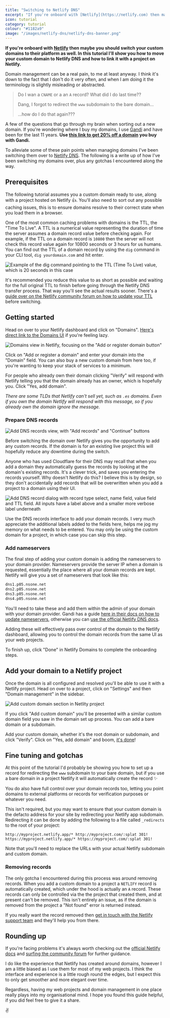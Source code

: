 ```yaml
---
title: "Switching to Netlify DNS"
excerpt: "If you're onboard with [Netlify](https://netlify.com) then maybe you should switch your custom domains to their platform as well. In this tutorial I'll show you how to move your custom domain to Netlify DNS and how to link it with a project on Netlify."
icon: tutorial
category: tutorial
colour: "#1182a9"
image: "/images/netlify-dns/netlify-dns-banner.png"
---
```


**If you're onboard with [Netlify](https://netlify.com) then maybe you should switch your custom domains to their platform as well. In this tutorial I'll show you how to move your custom domain to Netlify DNS and how to link it with a project on Netlify.**

Domain management can be a real pain, to me at least anyway. I think it's down to the fact that I don't do it very often, and when I am doing it the terminology is slightly misleading or abstracted.

> Do I wan a `CNAME` or a an `A` record? What did I do last time??
>
> Dang, I forgot to redirect the `www` subdomain to the bare domain…
>
> …how do I do that again???

A few of the questions that go through my brain when sorting out a new domain. If you're wondering where I buy my domains, I use [Gandi](https://gandi.link/f/e20f1f35) and have been for the last 11 years. **Use [this link to get 20% off a domain](https://gandi.link/f/e20f1f35) you buy with Gandi.**

To alleviate some of these pain points when managing domains I've been switching them over to [Netlify DNS](https://docs.netlify.com/domains-https/netlify-dns/). The following is a write up of how I've been switching my domains over, plus any gotchas I encountered along the way.

## Prerequisites

The following tutorial assumes you a custom domain ready to use, along with a project hosted on Netlify 👍. You'll also need to sort out any possible caching issues, this is to ensure domains resolve to their correct state when you load them in a browser.

One of the most common caching problems with domains is the TTL, the "Time To Live". A TTL is a numerical value representing the duration of time the server assumes a domain record value before checking again. For example, if the TTL on a domain record is `10800` then the server will not check this record value again for 10800 seconds or 3 hours for us humans. You can find out the TTL of a domain record by using the `dig` command in your CLI tool, `dig yourdomain.com` and hit enter.

![Example of the dig command pointing to the TTL (Time To Live) value, which is 20 seconds in this case](/images/netlify-dns/dig-example.png)

It's recommended you reduce this value to as short as possible and waiting for the full original TTL to finish before going through the Netlify DNS transfer process. That way you'll see the actual results sooner. There's a [guide over on the Netlify community forum on how to update your TTL](https://community.netlify.com/t/support-guide-minimal-downtime-for-a-live-site-dns-migration/141) before switching.

## Getting started

Head on over to your Netlify dashboard and click on "Domains". [Here's direct link to the Domains UI](https://app.netlify.com/dns) if you're feeling lazy.

![Domains view in Netlify, focusing on the "Add or register domain button"](/images/netlify-dns/add-domain-button.png)

Click on "Add or register a domain" and enter your domain into the "Domain" field. You can also buy a new custom domain from here too, if you're wanting to keep your stack of services to a minimum.

For people who already own their domain clicking "Verify" will respond with Netlify telling you that the domain already has an owner, which is hopefully you. Click "Yes, add domain".

_There are some TLDs that Netlify can't sell yet, such as `.es` domains. Even if you own the domain Netlify will respond with this message, so if you already own the domain ignore the message._

### Prepare DNS records

![Add DNS records view, with "Add records" and "Continue" buttons](/images/netlify-dns/add-records.png)

Before switching the domain over Netlify gives you the opportunity to add any custom records. If the domain is for an existing live project this will hopefully reduce any downtime during the switch.

Anyone who has used Cloudflare for their DNS may recall that when you add a domain they automatically guess the records by looking at the domain's existing records. It's a clever trick, and saves you entering the records yourself. Why doesn't Netlify do this? I believe this is by design, so they don't accidentally add records that will be overwritten when you add a project to a domain using their UI.

![Add DNS record dialog with record type select, name field, value field and TTL field. All inputs have a label above and a smaller more verbose label underneath](/images/netlify-dns/add-record-dialog.png)

Use the DNS records interface to add your domain records. I very much appreciate the additional labels added to the fields here, helps me jog my memory on what needs to be entered. You may only be using the custom domain for a project, in which case you can skip this step.

### Add nameservers

The final step of adding your custom domain is adding the nameservers to your domain provider. Nameservers provide the server IP when a domain is requested, essentially the place where all your domain records are kept. Netlify will give you a set of nameservers that look like this:

``` txt
dns1.p05.nsone.net
dns2.p05.nsone.net
dns3.p05.nsone.net
dns4.p05.nsone.net
```

You'll need to take these and add them within the admin of your domain with your domain provider. Gandi has a guide [here in their docs on how to update nameservers](https://docs.gandi.net/en/domain_names/common_operations/changing_nameservers.html#switching-to-external-nameservers), otherwise you can [use the official Netlify DNS docs](https://docs.netlify.com/domains-https/netlify-dns/delegate-to-netlify/).

Adding these will effectively pass over control of the domain to the Netlify dashboard, allowing you to control the domain records from the same UI as your web projects.

To finish up, click "Done" in Netlify Domains to complete the onboarding steps.

## Add your domain to a Netlify project

Once the domain is all configured and resolved you'll be able to use it with a Netlify project. Head on over to a project, click on "Settings" and then "Domain management" in the sidebar.

![Add custom domain section in Netlity project](/images/netlify-dns/add-custom-domain.png)

If you click "Add custom domain" you'll be presented with a similar custom domain field you saw in the domain set up process. You can add a bare domain or a subdomain.

Add your custom domain, whether it's the root domain or subdomain, and click "Verify". Click on "Yes, add domain" and boom, [it's done](https://twitter.com/cassidoo/status/1285616015620046849)!

## Fine tuning and gotchas

At this point of the tutorial I'd probably be showing you how to set up a record for redirecting the `www` subdomain to your bare domain, but if you use a bare domain in a project Netlify it will automatically create the record ✨

You do also have full control over your domain records too, letting you point domains to external platforms or records for verification purposes or whatever you need.

This isn't required, but you may want to ensure that your custom domain is the defacto address for your site by redirecting your Netlify app subdomain. Redirecting it can be done by adding the following to a file called `_redirects` to the root of your project:

```
http://myproject.netlify.app/* http://myproject.com/:splat 301!
https://myproject.netlify.app/* https://myproject.com/:splat 301!
```

Note that you'll need to replace the URLs with your actual Netlify subdomain and custom domain.

### Removing records

The only gotcha I encountered during this process was around removing records. When you add a custom domain to a project a `NETLIFY` record is automatically created, which under the hood is actually an `A` record. These records can only be controlled via the the project that created them, and at present can't be removed. This isn't entirely an issue, as if the domain is removed from the project a "Not found" error is returned instead.

If you really want the record removed then [get in touch with the Netlify support team](https://community.netlify.com/) and they'll help you from there.

## Rounding up

If you're facing problems it's always worth checking out the [official Netlify docs](https://docs.netlify.com/domains-https/custom-domains/) and [surfing the community forum](https://community.netlify.com/) for further guidance.

I do like the experience that Netlify has created around domains, however I am a little biased as I use them for most of my web projects. I think the interface and experience is a little rough round the edges, but I expect this to only get smoother and more elegant over time.

Regardless, having my web projects and domain management in one place really plays into my organisational mind. I hope you found this guide helpful, if you did feel free to give it a share.

✌️
